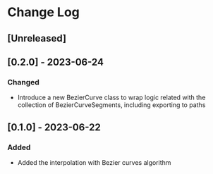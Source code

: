 # Change Log

## [Unreleased]

## [0.2.0] - 2023-06-24
### Changed
- Introduce a new BezierCurve class to wrap logic related with the collection of BezierCurveSegments, including exporting to paths

## [0.1.0] - 2023-06-22
### Added
- Added the interpolation with Bezier curves algorithm
